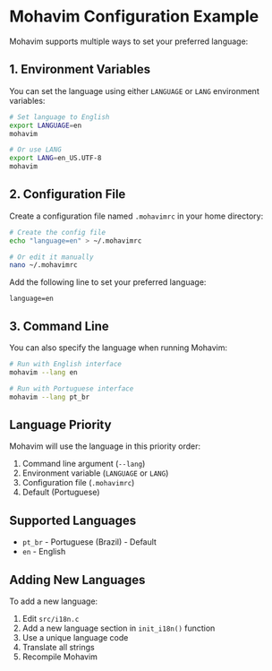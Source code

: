 # Mohavim Configuration Example

Mohavim supports multiple ways to set your preferred language:

## 1. Environment Variables

You can set the language using either `LANGUAGE` or `LANG` environment variables:

```bash
# Set language to English
export LANGUAGE=en
mohavim

# Or use LANG
export LANG=en_US.UTF-8
mohavim
```

## 2. Configuration File

Create a configuration file named `.mohavimrc` in your home directory:

```bash
# Create the config file
echo "language=en" > ~/.mohavimrc

# Or edit it manually
nano ~/.mohavimrc
```

Add the following line to set your preferred language:
```
language=en
```

## 3. Command Line

You can also specify the language when running Mohavim:

```bash
# Run with English interface
mohavim --lang en

# Run with Portuguese interface
mohavim --lang pt_br
```

## Language Priority

Mohavim will use the language in this priority order:
1. Command line argument (`--lang`)
2. Environment variable (`LANGUAGE` or `LANG`)
3. Configuration file (`.mohavimrc`)
4. Default (Portuguese)

## Supported Languages

- `pt_br` - Portuguese (Brazil) - Default
- `en` - English

## Adding New Languages

To add a new language:
1. Edit `src/i18n.c`
2. Add a new language section in `init_i18n()` function
3. Use a unique language code
4. Translate all strings
5. Recompile Mohavim